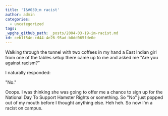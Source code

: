 ```yaml
---
title: 'I&#039;m racist'
author: admin
categories:
  - uncategorized
tags: 
_wpghs_github_path: _posts/2004-03-19-im-racist.md
id: ceb1f54e-cd44-4e26-95ad-b0dd065fde0e
---
```

<p>Walking through the tunnel with two coffees in my hand a East Indian girl from one of the tables setup there came up to me and asked me "Are you against racism?"</p>
<p>I naturally responded:</p>
<p>"No."</p>
<p>Ooops.  I was thinking she was going to offer me a chance to sign up for the National Day To Support Hamster Rights or something.  So "No" just popped out of my mouth before I thought anything else.  Heh heh.  So now I'm a racist on campus.</p>
